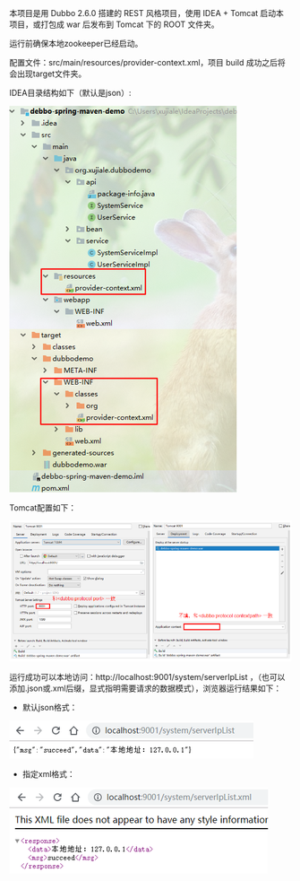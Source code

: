 本项目是用 Dubbo 2.6.0 搭建的 REST 风格项目，使用 IDEA + Tomcat 启动本项目，或打包成 war 后发布到 Tomcat 下的 ROOT 文件夹。

运行前确保本地zookeeper已经启动。

配置文件：src/main/resources/provider-context.xml，项目 build 成功之后将会出现target文件夹。

IDEA目录结构如下（默认是json）:

![](./img/01.PNG)

Tomcat配置如下：

![](./img/02.PNG)

运行成功可以本地访问：http://localhost:9001/system/serverIpList ，（也可以添加.json或.xml后缀，显式指明需要请求的数据模式），浏览器运行结果如下：

- 默认json格式：

![](./img/03.PNG)

- 指定xml格式：

![](./img/04.PNG)

